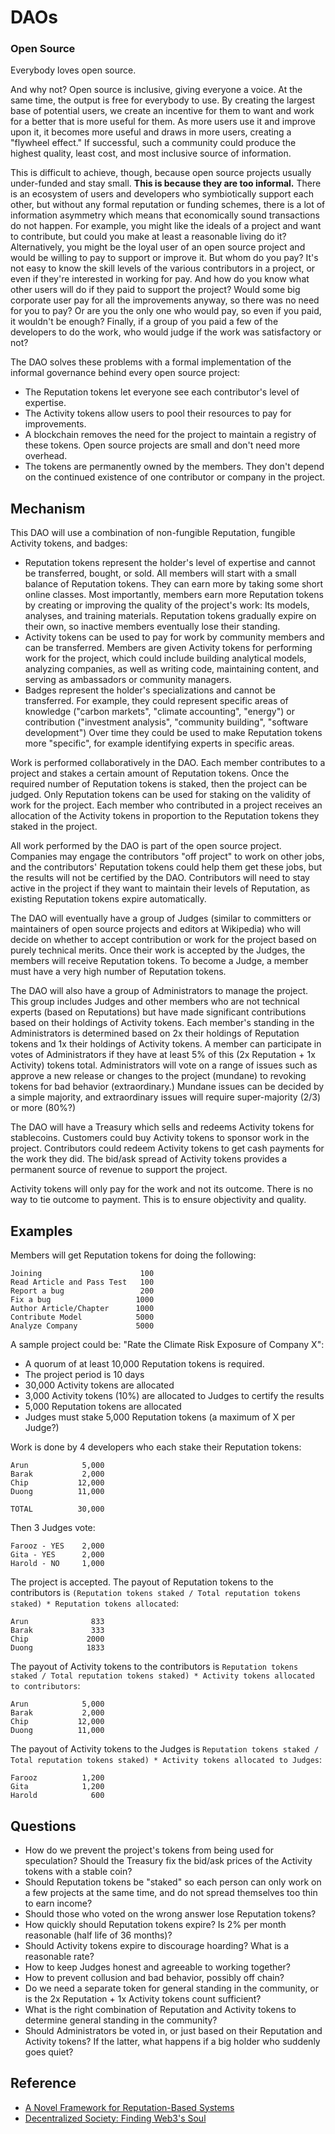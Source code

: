 # DAOs

### Open Source

Everybody loves open source.  

And why not?  Open source is inclusive, giving everyone a voice.  At the same time, the output is free for everybody to use.  By creating the largest base of potential users, we create an incentive for them to want and work for a better that is more useful for them.  As more users use it and improve upon it, it becomes more useful and draws in more users, creating a "flywheel effect."  If successful, such a community could produce the highest quality, least cost, and most inclusive source of information.

This is difficult to achieve, though, because open source projects usually under-funded and stay small.  __This is because they are too informal.__  There is an ecosystem of users and developers who symbiotically support each other, but without any formal reputation or funding schemes, there is a lot of information asymmetry which means that economically sound transactions do not happen.  For example, you might like the ideals of a project and want to contribute, but could you make at least a reasonable living do it?  Alternatively, you might be the loyal user of an open source project and would be willing to pay to support or improve it.  But whom do you pay?  It's not easy to know the skill levels of the various contributors in a project, or even if they're interested in working for pay.  And how do you know what other users will do if they paid to support the project?  Would some big corporate user pay for all the improvements anyway, so there was no need for you to pay?  Or are you the only one who would pay, so even if you paid, it wouldn't be enough?  Finally, if a group of you paid a few of the developers to do the work, who would judge if the work was satisfactory or not?

The DAO solves these problems with a formal implementation of the informal governance behind every open source project:

- The Reputation tokens let everyone see each contributor's level of expertise.
- The Activity tokens allow users to pool their resources to pay for improvements.
- A blockchain removes the need for the project to maintain a registry of these tokens.  Open source projects are small and don't need more overhead.
- The tokens are permanently owned by the members.  They don't depend on the continued existence of one contributor or company in the project.  

## Mechanism

This DAO will use a combination of non-fungible Reputation, fungible Activity tokens, and badges:

- Reputation tokens represent the holder's level of expertise and cannot be transferred, bought, or sold.  All members will start with a small balance of Reputation tokens.  They can earn more by taking some short online classes.  Most importantly, members earn more Reputation tokens by creating or improving the quality of the project's work: Its models, analyses, and training materials.  Reputation tokens gradually expire on their own, so inactive members eventually lose their standing.  
- Activity tokens can be used to pay for work by community members and can be transferred.  Members are given Activity tokens for performing work for the project, which could include building analytical models, analyzing companies, as well as writing code, maintaining content, and serving as ambassadors or community managers.  
- Badges represent the holder's specializations and cannot be transferred.  For example, they could represent specific areas of knowledge ("carbon markets", "climate accounting", "energy") or contribution ("investment analysis", "community building", "software development")  Over time they could be used to make Reputation tokens more "specific", for example identifying experts in specific areas.

Work is performed collaboratively in the DAO.  Each member contributes to a project and stakes a certain amount of Reputation tokens.  Once the required number of Reputation tokens is staked, then the project can be judged.  Only Reputation tokens can be used for staking on the validity of work for the project.  Each member who contributed in a project receives an allocation of the Activity tokens in proportion to the Reputation tokens they staked in the project.

All work performed by the DAO is part of the open source project.  Companies may engage the contributors "off project" to work on other jobs, and the contributors' Reputation tokens could help them get these jobs, but the results will not be certified by the DAO.  Contributors will need to stay active in the project if they want to maintain their levels of Reputation, as existing Reputation tokens expire automatically.

The DAO will eventually have a group of Judges (similar to committers or maintainers of open source projects and editors at Wikipedia) who will decide on whether to accept contribution or work for the project based on purely technical merits.  Once their work is accepted by the Judges, the members will receive Reputation tokens.  To become a Judge, a member must have a very high number of Reputation tokens.

The DAO will also have a group of Administrators to manage the project.  This group includes Judges and other members who are not technical experts (based on Reputations) but have made significant contributions based on their holdings of Activity tokens.  Each member's standing in the Administrators is determined based on 2x their holdings of Reputation tokens and 1x their holdings of Activity tokens.  A member can participate in votes of Administrators if they have at least 5% of this (2x Reputation + 1x Activity) tokens total.  Administrators will vote on a range of issues such as approve a new release or changes to the project (mundane) to revoking tokens for bad behavior (extraordinary.)  Mundane issues can be decided by a simple majority, and extraordinary issues will require super-majority (2/3) or more (80%?) 

The DAO will have a Treasury which sells and redeems Activity tokens for stablecoins.  Customers could buy Activity tokens to sponsor work in the project.  Contributors could redeem Activity tokens to get cash payments for the work they did.  The bid/ask spread of Activity tokens provides a permanent source of revenue to support the project.     

Activity tokens will only pay for the work and not its outcome.  There is no way to tie outcome to payment.  This is to ensure objectivity and quality. 

## Examples

Members will get Reputation tokens for doing the following:

```
Joining                      100
Read Article and Pass Test   100
Report a bug                 200
Fix a bug                   1000
Author Article/Chapter      1000
Contribute Model            5000
Analyze Company             5000
```

A sample project could be: "Rate the Climate Risk Exposure of Company X":

- A quorum of at least 10,000 Reputation tokens is required.
- The project period is 10 days
- 30,000 Activity tokens are allocated 
- 3,000 Activity tokens (10%) are allocated to Judges to certify the results
- 5,000 Reputation tokens are allocated
- Judges must stake 5,000 Reputation tokens (a maximum of X per Judge?) 

Work is done by 4 developers who each stake their Reputation tokens:

```
Arun            5,000
Barak           2,000
Chip           12,000
Duong          11,000

TOTAL          30,000
```

Then 3 Judges vote:

```
Farooz - YES    2,000
Gita - YES      2,000
Harold - NO     1,000
```

The project is accepted.  The payout of Reputation tokens to the contributors is `(Reputation tokens staked / Total reputation tokens staked) * Reputation tokens allocated`:

```
Arun              833
Barak             333
Chip             2000
Duong            1833
```

The payout of Activity tokens to the contributors is `Reputation tokens staked / Total reputation tokens staked) * Activity tokens allocated to contributors`:

```
Arun            5,000
Barak           2,000
Chip           12,000
Duong          11,000
```

The payout of Activity tokens to the Judges is `Reputation tokens staked / Total reputation tokens staked) * Activity tokens allocated to Judges`:

```
Farooz          1,200
Gita            1,200
Harold            600
```


## Questions

- How do we prevent the project's tokens from being used for speculation?  Should the Treasury fix the bid/ask prices of the Activity tokens with a stable coin?
- Should Reputation tokens be "staked" so each person can only work on a few projects at the same time, and do not spread themselves too thin to earn income?
- Should those who voted on the wrong answer lose Reputation tokens?
- How quickly should Reputation tokens expire?  Is 2% per month reasonable (half life of 36 months)?
- Should Activity tokens expire to discourage hoarding?  What is a reasonable rate?
- How to keep Judges honest and agreeable to working together?  
- How to prevent collusion and bad behavior, possibly off chain?
- Do we need a separate token for general standing in the community, or is the 2x Reputation + 1x Activity tokens count sufficient?
- What is the right combination of Reputation and Activity tokens to determine general standing in the community?
- Should Administrators be voted in, or just based on their Reputation and Activity tokens?  If the latter, what happens if a big holder who suddenly goes quiet?

## Reference

- [A Novel Framework for Reputation-Based Systems](https://future.a16z.com/reputation-based-systems/)
- [Decentralized Society: Finding Web3's Soul](https://papers.ssrn.com/sol3/papers.cfm?abstract_id=4105763)
